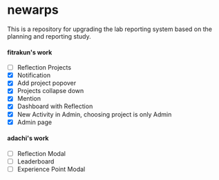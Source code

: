 # newarps

This is a repository for upgrading the lab reporting system based on the planning and reporting study. 

#### fitrakun's work
- [ ] Reflection Projects
- [x] Notification
- [x] Add project popover
- [x] Projects collapse down
- [x] Mention
- [x] Dashboard with Reflection
- [x] New Activity in Admin, choosing project is only Admin
- [x] Admin page

#### adachi's work
- [ ] Reflection Modal
- [ ] Leaderboard
- [ ] Experience Point Modal
